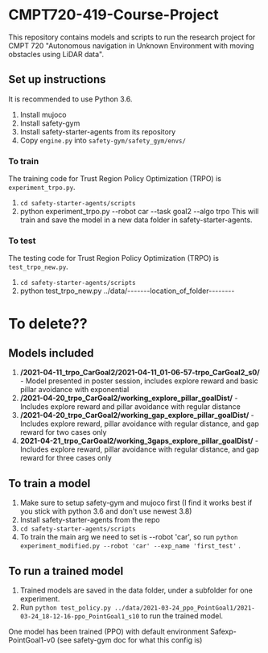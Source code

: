 # CMPT720-419-Course-Project
This repository contains models and scripts to run the research project for CMPT 720 "Autonomous navigation in Unknown Environment with moving obstacles using LiDAR data". 

## Set up instructions
It is recommended to use Python 3.6.

1) Install mujoco
2) Install safety-gym
3) Install safety-starter-agents from its repository
4) Copy `engine.py` into `safety-gym/safety_gym/envs/`

### To train
The training code for Trust Region Policy Optimization (TRPO) is `experiment_trpo.py`.
1) `cd safety-starter-agents/scripts`
2) python experiment_trpo.py --robot car --task goal2 --algo trpo
This will train and save the model in a new data folder in safety-starter-agents.

### To test
The testing code for Trust Region Policy Optimization (TRPO) is `test_trpo_new.py`.
1) `cd safety-starter-agents/scripts`
2) python test_trpo_new.py ../data/-------location_of_folder--------


# To delete??

## Models included
1) **/2021-04-11_trpo_CarGoal2/2021-04-11_01-06-57-trpo_CarGoal2_s0/** - Model presented in poster session, includes explore reward and basic pillar avoidance with exponential
2) **/2021-04-20_trpo_CarGoal2/working_explore_pillar_goalDist/** - Includes explore reward and pillar avoidance with regular distance
3) **/2021-04-20_trpo_CarGoal2/working_gap_explore_pillar_goalDist/** - Includes explore reward, pillar avoidance with regular distance, and gap reward for two cases only
4) **2021-04-21_trpo_CarGoal2/working_3gaps_explore_pillar_goalDist/** - Includes explore reward, pillar avoidance with regular distance, and gap reward for three cases only

## To train a model
1) Make sure to setup safety-gym and mujoco first (I find it works best if you stick with python 3.6 and don't use newest 3.8)
2) Install safety-starter-agents from the repo
3) `cd safety-starter-agents/scripts`
4) To train the main arg we need to set is --robot 'car', so run `python experiment_modified.py --robot 'car' --exp_name 'first_test'` . 

## To run a trained model
1) Trained models are saved in the data folder, under a subfolder for one experiment. 
2) Run `python test_policy.py ../data/2021-03-24_ppo_PointGoal1/2021-03-24_18-12-16-ppo_PointGoal1_s10` to run the trained model.

One model has been trained (PPO) with default environment Safexp-PointGoal1-v0 (see safety-gym doc for what this config is)
